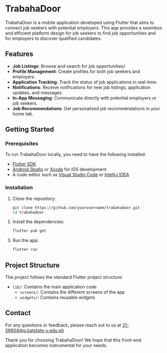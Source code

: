 # TrabahaDoor

TrabahaDoor is a mobile application developed using Flutter that aims to connect job seekers with potential employers. This app provides a seamless and efficient platform design for job seekers to find job opportunities and for employers to discover qualified candidates.

## Features

- **Job Listings**: Browse and search for job opportunities/
- **Profile Management**: Create profiles for both job seekers and employers.
- **Application Tracking**: Track the status of job applications in real-time.
- **Notifications**: Receive notifications for new job listings, application updates, and messages.
- **In-App Messaging**: Communicate directly with potential employers or job seekers.
- **Job Recommendations**: Get personalized job recommendations in your home tab.

## Getting Started

### Prerequisites

To run TrabahaDoor locally, you need to have the following installed:

- [Flutter SDK](https://flutter.dev/docs/get-started/install)
- [Android Studio](https://developer.android.com/studio) or [Xcode](https://developer.apple.com/xcode/) for iOS development
- A code editor such as [Visual Studio Code](https://code.visualstudio.com/) or [IntelliJ IDEA](https://www.jetbrains.com/idea/)

### Installation

1. Clone the repository:

    ```bash
    git clone https://github.com/yourusername/trabahadoor.git
    cd trabahadoor
    ```

2. Install the dependencies:

    ```bash
    flutter pub get
    ```

3. Run the app:

    ```bash
    flutter run
    ```

## Project Structure

The project follows the standard Flutter project structure:

- `lib/`: Contains the main application code
  - `screens/`: Contains the different screens of the app
  - `widgets/`: Contains reusable widgets 

## Contact

For any questions or feedback, please reach out to us at 21-06804@g.batstate-u.edu.ph

Thank you for choosing TrabahaDoor! We hope that this front-end application becomes instrumental for your needs.
